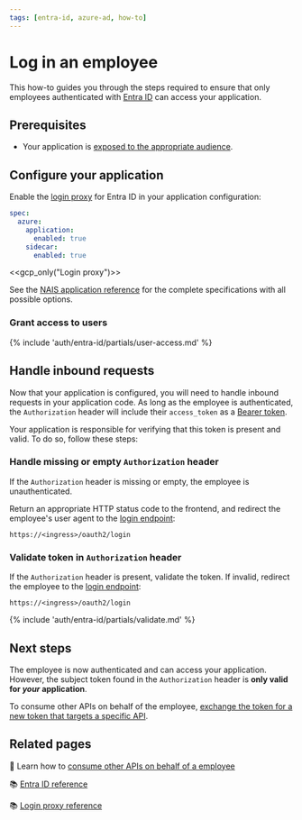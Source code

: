 ```yaml
---
tags: [entra-id, azure-ad, how-to]
---
```


# Log in an employee

This how-to guides you through the steps required to ensure that only employees authenticated with [Entra ID](../README.md) can access your application.

## Prerequisites

- Your application is [exposed to the appropriate audience](../../../workloads/application/how-to/expose.md).

## Configure your application

Enable the [login proxy](../../explanations/README.md#login-proxy) for Entra ID in your application configuration:

```yaml title="app.yaml"
spec:
  azure:
    application:
      enabled: true
    sidecar:
      enabled: true
```

<<gcp_only("Login proxy")>>

See the [NAIS application reference](../../../workloads/application/reference/application-spec.md#azuresidecar) for the complete specifications with all possible options.

### Grant access to users

{% include 'auth/entra-id/partials/user-access.md' %}

## Handle inbound requests

Now that your application is configured, you will need to handle inbound requests in your application code.
As long as the employee is authenticated, the `Authorization` header will include their `access_token` as a [Bearer token](../../explanations/README.md#bearer-token).

Your application is responsible for verifying that this token is present and valid. To do so, follow these steps:

### Handle missing or empty `Authorization` header

If the `Authorization` header is missing or empty, the employee is unauthenticated.

Return an appropriate HTTP status code to the frontend, and redirect the employee's user agent to the [login endpoint]:

```
https://<ingress>/oauth2/login
```

### Validate token in `Authorization` header

If the `Authorization` header is present, validate the token.
If invalid, redirect the employee to the [login endpoint]:

```
https://<ingress>/oauth2/login
```

{% include 'auth/entra-id/partials/validate.md' %}

## Next steps

The employee is now authenticated and can access your application.
However, the subject token found in the `Authorization` header is **only valid for _your_ application**.

To consume other APIs on behalf of the employee, [exchange the token for a new token that targets a specific API](consume-obo.md).

## Related pages

:dart: Learn how to [consume other APIs on behalf of a employee](consume-obo.md)

:books: [Entra ID reference](../reference/README.md)

:books: [Login proxy reference](../../reference/README.md#login-proxy)

[login endpoint]: ../../reference/README.md#login-endpoint
